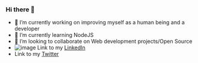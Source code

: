 ### Hi there 👋

- 🔭 I’m currently working on improving myself as a human being and a developer
- 🌱 I’m currently learning NodeJS
- 👯 I’m looking to collaborate on Web development projects/Open Source
- ![image](https://user-images.githubusercontent.com/83535756/203045204-668a0a27-fe41-4eb4-ad58-8053adb56874.png) Link to my [LinkedIn](https://www.linkedin.com/in/harsh-palkar-566966222/)
- Link to my [Twitter](https://twitter.com/harshhwho)
<!--
**harshpalkar/harshpalkar** is a ✨ _special_ ✨ repository because its `README.md` (this file) appears on your GitHub profile.

Here are some ideas to get you started:

- 🔭 I’m currently working on ...
- 🌱 I’m currently learning ...
- 👯 I’m looking to collaborate on ...
- 🤔 I’m looking for help with ...
- 💬 Ask me about ...
- 📫 How to reach me: ...
- 😄 Pronouns: ...
- ⚡ Fun fact: ...
-->
